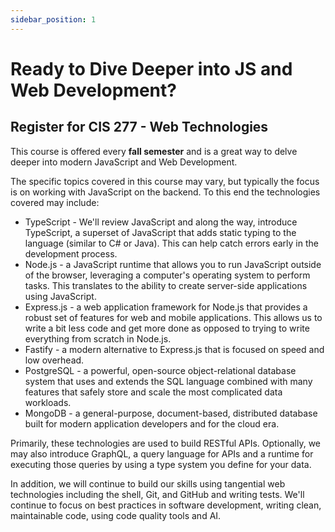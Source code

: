 ```yaml
---
sidebar_position: 1
---
```


# Ready to Dive Deeper into JS and Web Development?

## Register for CIS 277 - Web Technologies

This course is offered every **fall semester** and is a great way to delve deeper into modern JavaScript and Web Development.

The specific topics covered in this course may vary, but typically the focus is on working with JavaScript on the backend. To this end the technologies covered may include:

- TypeScript - We'll review JavaScript and along the way, introduce TypeScript, a superset of JavaScript that adds static typing to the language (similar to C# or Java). This can help catch errors early in the development process.
- Node.js - a JavaScript runtime that allows you to run JavaScript outside of the browser, leveraging a computer's operating system to perform tasks. This translates to the ability to create server-side applications using JavaScript.
- Express.js - a web application framework for Node.js that provides a robust set of features for web and mobile applications. This allows us to write a bit less code and get more done as opposed to trying to write everything from scratch in Node.js.
- Fastify - a modern alternative to Express.js that is focused on speed and low overhead.
- PostgreSQL - a powerful, open-source object-relational database system that uses and extends the SQL language combined with many features that safely store and scale the most complicated data workloads.
- MongoDB - a general-purpose, document-based, distributed database built for modern application developers and for the cloud era.

Primarily, these technologies are used to build RESTful APIs. Optionally, we may also introduce GraphQL, a query language for APIs and a runtime for executing those queries by using a type system you define for your data.

In addition, we will continue to build our skills using tangential web technologies including the shell, Git, and GitHub and writing tests. We'll continue to focus on best practices in software development, writing clean, maintainable code, using code quality tools and AI.
